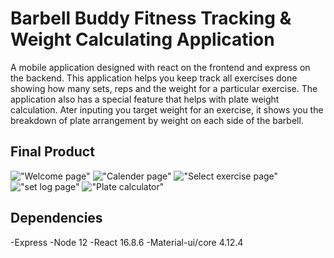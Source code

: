 # Barbell Buddy Fitness Tracking & Weight Calculating Application

A mobile application designed with react on the frontend and express on the backend. This application helps you keep track all exercises done showing how many sets, reps and the weight for a particular exercise. The application also has a special feature that helps with plate weight calculation. Ater inputing you target weight for an exercise, it shows you the breakdown of plate arrangement by weight on each side of the barbell.

## Final Product

!["Welcome page"](https://github.com/mab321/Barbell-buddy/blob/master/react-front-end/docs/home-page.png)
!["Calender page"](https://github.com/mab321/Barbell-buddy/blob/master/react-front-end/docs/calender-page.png)
!["Select exercise page"](https://github.com/mab321/Barbell-buddy/blob/master/react-front-end/docs/select-exercises.png)
!["set log page"](https://github.com/mab321/Barbell-buddy/blob/master/react-front-end/docs/set-log-page.png)
!["Plate calculator"](https://github.com/mab321/Barbell-buddy/blob/master/react-front-end/docs/plate-calculator.png)

## Dependencies
-Express
-Node 12
-React 16.8.6
-Material-ui/core 4.12.4
